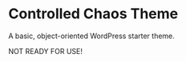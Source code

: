 Controlled Chaos Theme
========================
A basic, object-oriented WordPress starter theme.

NOT READY FOR USE!